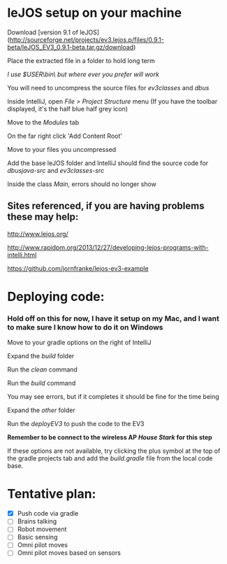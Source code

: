 # leJOS setup on your machine
Download [version 9.1 of leJOS] (http://sourceforge.net/projects/ev3.lejos.p/files/0.9.1-beta/leJOS_EV3_0.9.1-beta.tar.gz/download)

Place the extracted file in a folder to hold long term

*I use $USER\bin\ but where ever you prefer will work*

You will need to uncompress the source files for *ev3classes* and *dbus*

Inside IntelliJ, open *File > Project Structure* menu (If you have the toolbar displayed, it's the half blue half grey icon)

Move to the *Modules* tab

On the far right click 'Add Content Root'

Move to your files you uncompressed

Add the base leJOS folder and IntelliJ should find the source code for *dbusjava-src* and *ev3classes-src*

Inside the class *Main*, errors should no longer show

## Sites referenced, if you are having problems these may help:
http://www.lejos.org/

http://www.rapidpm.org/2013/12/27/developing-lejos-programs-with-intelli.html

https://github.com/jornfranke/lejos-ev3-example

# Deploying code:
### Hold off on this for now, I have it setup on my Mac, and I want to make sure I know how to do it on Windows
Move to your gradle options on the right of IntelliJ

Expand the *build* folder

Run the *clean* command

Run the *build* command

You may see errors, but if it completes it should be fine for the time being

Expand the *other* folder

Run the *deployEV3* to push the code to the EV3

**Remember to be connect to the wireless AP *House Stark* for this step**

If these options are not available, try clicking the plus symbol at the top of the gradle projects tab and add the *build.gradle* file from the local code base.


# Tentative plan:
- [x] Push code via gradle
- [ ] Brains talking
- [ ] Robot movement
- [ ] Basic sensing
- [ ] Omni pilot moves
- [ ] Omni pilot moves based on sensors